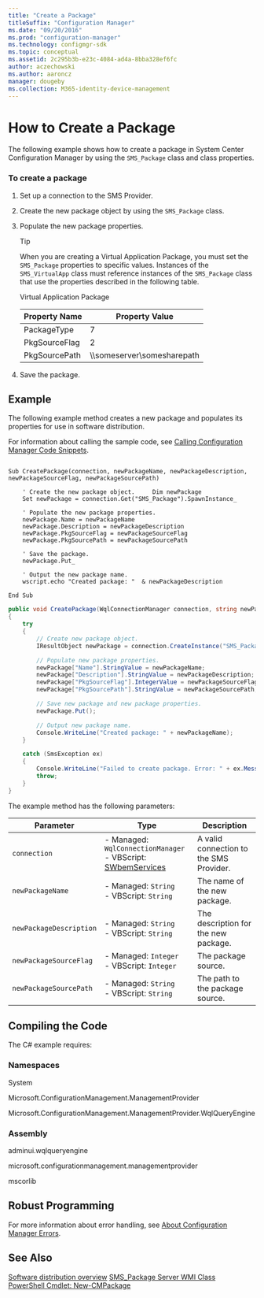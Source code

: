 ```yaml
---
title: "Create a Package"
titleSuffix: "Configuration Manager"
ms.date: "09/20/2016"
ms.prod: "configuration-manager"
ms.technology: configmgr-sdk
ms.topic: conceptual
ms.assetid: 2c295b3b-e23c-4084-ad4a-8bba328ef6fc
author: aczechowski
ms.author: aaroncz
manager: dougeby
ms.collection: M365-identity-device-management
---
```

# How to Create a Package
The following example shows how to create a package in System Center Configuration Manager by using the `SMS_Package` class and class properties.  

### To create a package  

1. Set up a connection to the SMS Provider.  

2. Create the new package object by using the `SMS_Package` class.  

3. Populate the new package properties.  

   > [!TIP]
   >  When you are creating a Virtual Application Package, you must set the `SMS_Package` properties to specific values. Instances of the `SMS_VirtualApp` class must reference instances of the `SMS_Package` class that use the properties described in the following table.  

    Virtual Application Package  

   | Property Name |       Property Value        |
   |---------------|-----------------------------|
   |  PackageType  |              7              |
   | PkgSourceFlag |              2              |
   | PkgSourcePath | \\\someserver\somesharepath |


4. Save the package.  

## Example  
 The following example method creates a new package and populates its properties for use in software distribution.  

 For information about calling the sample code, see [Calling Configuration Manager Code Snippets](../../../../develop/core/understand/calling-code-snippets.md).  

```vbs  

Sub CreatePackage(connection, newPackageName, newPackageDescription, newPackageSourceFlag, newPackageSourcePath)  

    ' Create the new package object.     Dim newPackage  
    Set newPackage = connection.Get("SMS_Package").SpawnInstance_  

    ' Populate the new package properties.  
    newPackage.Name = newPackageName  
    newPackage.Description = newPackageDescription  
    newPackage.PkgSourceFlag = newPackageSourceFlag  
    newPackage.PkgSourcePath = newPackageSourcePath  

    ' Save the package.  
    newPackage.Put_  

    ' Output the new package name.  
    wscript.echo "Created package: "  & newPackageDescription  

End Sub  
```  

```c#  
public void CreatePackage(WqlConnectionManager connection, string newPackageName, string newPackageDescription, int newPackageSourceFlag, string newPackageSourcePath)  
{  
    try  
    {  
        // Create new package object.  
        IResultObject newPackage = connection.CreateInstance("SMS_Package");  

        // Populate new package properties.  
        newPackage["Name"].StringValue = newPackageName;  
        newPackage["Description"].StringValue = newPackageDescription;  
        newPackage["PkgSourceFlag"].IntegerValue = newPackageSourceFlag;  
        newPackage["PkgSourcePath"].StringValue = newPackageSourcePath;  

        // Save new package and new package properties.  
        newPackage.Put();  

        // Output new package name.  
        Console.WriteLine("Created package: " + newPackageName);  
    }  

    catch (SmsException ex)  
    {  
        Console.WriteLine("Failed to create package. Error: " + ex.Message);  
        throw;  
    }  
}  
```  

 The example method has the following parameters:  

|Parameter|Type|Description|  
|---------------|----------|-----------------|  
|`connection`|-   Managed: `WqlConnectionManager`<br />-   VBScript: [SWbemServices](https://msdn.microsoft.com/library/aa393854.aspx)|A valid connection to the SMS Provider.|  
|`newPackageName`|-   Managed: `String`<br />-   VBScript: `String`|The name of the new package.|  
|`newPackageDescription`|-   Managed: `String`<br />-   VBScript: `String`|The description for the new package.|  
|`newPackageSourceFlag`|-   Managed: `Integer`<br />-   VBScript: `Integer`|The package source.|  
|`newPackageSourcePath`|-   Managed: `String`<br />-   VBScript: `String`|The path to the package source.|  

## Compiling the Code  
 The C# example requires:  

### Namespaces  
 System  

 Microsoft.ConfigurationManagement.ManagementProvider  

 Microsoft.ConfigurationManagement.ManagementProvider.WqlQueryEngine  

### Assembly  
 adminui.wqlqueryengine  

 microsoft.configurationmanagement.managementprovider  

 mscorlib  

## Robust Programming  
 For more information about error handling, see [About Configuration Manager Errors](../../../../develop/core/understand/about-configuration-manager-errors.md).  

## See Also  
 [Software distribution overview](/sccm/develop/core/servers/configure/software-distribution-overview)
 [SMS_Package Server WMI Class](../../../../develop/reference/core/servers/configure/sms_package-server-wmi-class.md)   
 [PowerShell Cmdlet: New-CMPackage](http://go.microsoft.com/fwlink/?LinkId=309284)
